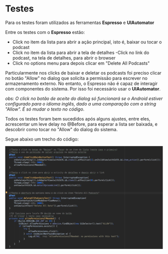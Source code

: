 # Testes

Para os testes foram utilizados as ferramentas **Espresso** e **UIAutomator**

Entre os testes com o **Espresso** estão:

- Click no item da lista para abrir a ação principal, isto é, baixar ou tocar o podcast
- Click no item da lista para abrir a tela de detalhes
  -Click no link do podcast, na tela de detalhes, para abrir o browser
- Click no options menu para depois clicar em "Delete All Podcasts"

Particularmente nos clicks de baixar e deletar os podcasts foi preciso clicar no botão "Allow" no dialog que solicita a permissão para escrever no armazenamento externo. No entanto, o Espresso não é capaz de interagir com componentes do sistema. Por isso foi necessário usar o **UIAutomator**.

*obs: O click no botão de aceite do dialog só funcionará se o Android estiver configurado para o idioma inglês, dado a uma comparação com a string "Allow". É só mudar o texto no código*.

Todos os testes foram bem sucedidos após alguns ajustes, entre eles, acrescentar um leve delay no @Before, para esperar a lista ser baixada, e descobrir como tocar no "Allow" do dialog do sistema.

Segue abaixo um trecho do código:

![alt text](screens/tests/tests.png "Testes de UI com o Espresso")

